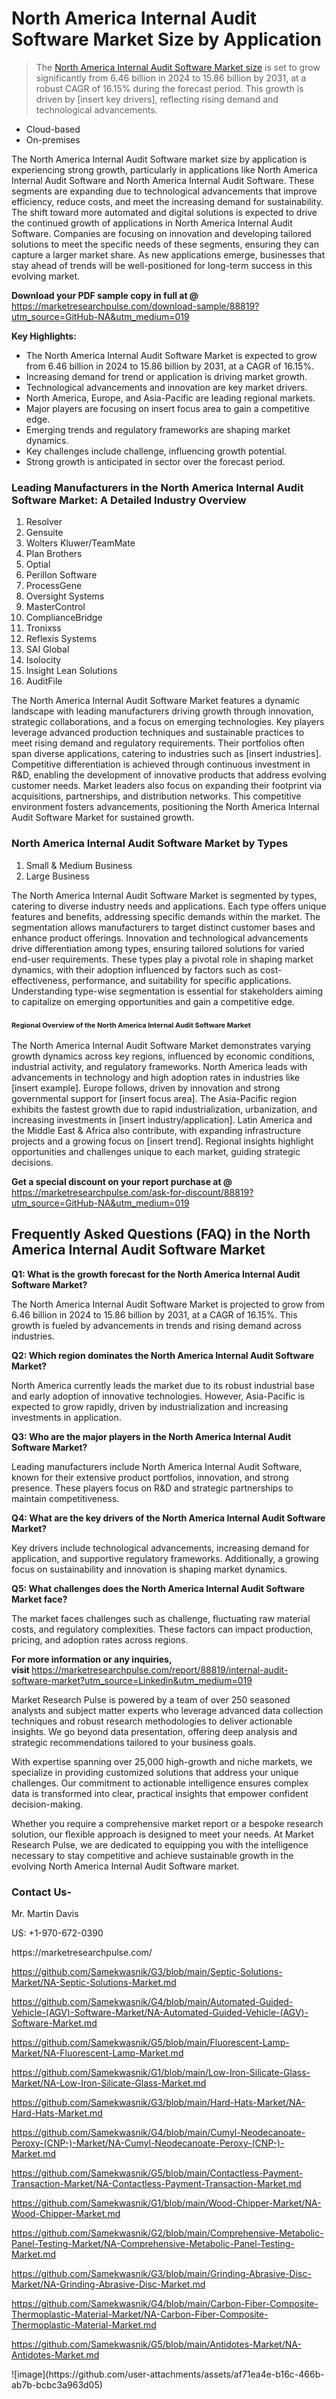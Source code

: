 <h1>North America Internal Audit Software Market&nbsp;Size by Application</h1><blockquote><p>The <a href="https://marketresearchpulse.com/download-sample/88819?utm_source=GitHub-NA&amp;utm_medium=019">North America Internal Audit Software Market size</a> is set to grow significantly from 6.46 billion in 2024 to 15.86 billion by 2031, at a robust CAGR of 16.15% during the forecast period. This growth is driven by [insert key drivers], reflecting rising demand and technological advancements.</p></blockquote><ul><li>Cloud-based <li> On-premises</li></ul><p>The North America Internal Audit Software market size by application is experiencing strong growth, particularly in applications like North America Internal Audit Software and North America Internal Audit Software. These segments are expanding due to technological advancements that improve efficiency, reduce costs, and meet the increasing demand for sustainability. The shift toward more automated and digital solutions is expected to drive the continued growth of applications in North America Internal Audit Software. Companies are focusing on innovation and developing tailored solutions to meet the specific needs of these segments, ensuring they can capture a larger market share. As new applications emerge, businesses that stay ahead of trends will be well-positioned for long-term success in this evolving market.</p><p><strong>Download your PDF sample copy in full at @ </strong><a href="https://marketresearchpulse.com/download-sample/88819?utm_source=GitHub-NA&amp;utm_medium=019">https://marketresearchpulse.com/download-sample/88819?utm_source=GitHub-NA&amp;utm_medium=019</a></p><p><strong>Key Highlights: </strong></p><ul><li>The North America Internal Audit Software Market is expected to grow from 6.46 billion in 2024 to 15.86 billion by 2031, at a CAGR of 16.15%.</li><li>Increasing demand for trend or application is driving market growth.</li><li>Technological advancements and innovation are key market drivers.</li><li>North America, Europe, and Asia-Pacific are leading regional markets.</li><li>Major players are focusing on insert focus area to gain a competitive edge.</li><li>Emerging trends and regulatory frameworks are shaping market dynamics.</li><li>Key challenges include challenge, influencing growth potential.</li><li>Strong growth is anticipated in sector over the forecast period.</li></ul><h3>Leading Manufacturers in the North America Internal Audit Software Market: A Detailed Industry Overview</h3><ol><li>Resolver</li><li>Gensuite</li><li>Wolters Kluwer/TeamMate</li><li>Plan Brothers</li><li>Optial</li><li>Perillon Software</li><li>ProcessGene</li><li>Oversight Systems</li><li>MasterControl</li><li>ComplianceBridge</li><li>Tronixss</li><li>Reflexis Systems</li><li>SAI Global</li><li>Isolocity</li><li>Insight Lean Solutions</li><li>AuditFile</li></ol><div class="flex max-w-full flex-col flex-grow"><div class="min-h-8 text-message flex w-full flex-col items-end gap-2 whitespace-normal break-words [.text-message+&amp;]:mt-5" dir="auto" data-message-author-role="assistant" data-message-id="fd8432e4-4910-450d-b182-61b7bfb0a01f" data-message-model-slug="gpt-4o"><div class="flex w-full flex-col gap-1 empty:hidden first:pt-[3px]"><div class="markdown prose w-full break-words dark:prose-invert light"><p>The North America Internal Audit Software Market features a dynamic landscape with leading manufacturers driving growth through innovation, strategic collaborations, and a focus on emerging technologies. Key players leverage advanced production techniques and sustainable practices to meet rising demand and regulatory requirements. Their portfolios often span diverse applications, catering to industries such as [insert industries]. Competitive differentiation is achieved through continuous investment in R&amp;D, enabling the development of innovative products that address evolving customer needs. Market leaders also focus on expanding their footprint via acquisitions, partnerships, and distribution networks. This competitive environment fosters advancements, positioning the North America Internal Audit Software Market for sustained growth.</p></div></div></div></div><h3>North America Internal Audit Software Market by Types</h3><ol><li>Small & Medium Business <li> Large Business</li></ol><div class="flex max-w-full flex-col flex-grow"><div class="min-h-8 text-message flex w-full flex-col items-end gap-2 whitespace-normal break-words [.text-message+&amp;]:mt-5" dir="auto" data-message-author-role="assistant" data-message-id="084470be-0bb7-4664-bddf-5156b4f41249" data-message-model-slug="gpt-4o-mini"><div class="flex w-full flex-col gap-1 empty:hidden first:pt-[3px]"><div class="markdown prose w-full break-words dark:prose-invert light"><p>The North America Internal Audit Software Market is segmented by types, catering to diverse industry needs and applications. Each type offers unique features and benefits, addressing specific demands within the market. The segmentation allows manufacturers to target distinct customer bases and enhance product offerings. Innovation and technological advancements drive differentiation among types, ensuring tailored solutions for varied end-user requirements. These types play a pivotal role in shaping market dynamics, with their adoption influenced by factors such as cost-effectiveness, performance, and suitability for specific applications. Understanding type-wise segmentation is essential for stakeholders aiming to capitalize on emerging opportunities and gain a competitive edge.</p></div></div></div></div><h3><span style="font-size: 11px;">Regional Overview of the North America Internal Audit Software Market</span></h3><div class="flex max-w-full flex-col flex-grow"><div class="min-h-8 text-message flex w-full flex-col items-end gap-2 whitespace-normal break-words [.text-message+&amp;]:mt-5" dir="auto" data-message-author-role="assistant" data-message-id="e9038762-ce64-4e30-91c9-9bd413514231" data-message-model-slug="gpt-4o-mini"><div class="flex w-full flex-col gap-1 empty:hidden first:pt-[3px]"><div class="markdown prose w-full break-words dark:prose-invert light"><p>The North America Internal Audit Software Market demonstrates varying growth dynamics across key regions, influenced by economic conditions, industrial activity, and regulatory frameworks. North America leads with advancements in technology and high adoption rates in industries like [insert example]. Europe follows, driven by innovation and strong governmental support for [insert focus area]. The Asia-Pacific region exhibits the fastest growth due to rapid industrialization, urbanization, and increasing investments in [insert industry/application]. Latin America and the Middle East &amp; Africa also contribute, with expanding infrastructure projects and a growing focus on [insert trend]. Regional insights highlight opportunities and challenges unique to each market, guiding strategic decisions.</p></div></div></div></div><p><strong>Get a special discount on your report purchase at @ </strong><a href="https://marketresearchpulse.com/ask-for-discount/88819?utm_source=GitHub-NA&amp;utm_medium=019">https://marketresearchpulse.com/ask-for-discount/88819?utm_source=GitHub-NA&amp;utm_medium=019</a></p><h2>Frequently Asked Questions (FAQ) in the North America Internal Audit Software Market</h2><p><strong>Q1: What is the growth forecast for the North America Internal Audit Software Market?</strong></p><p>The North America Internal Audit Software Market is projected to grow from 6.46 billion in 2024 to 15.86 billion by 2031, at a CAGR of 16.15%. This growth is fueled by advancements in trends and rising demand across industries.</p><p><strong>Q2: Which region dominates the North America Internal Audit Software Market?</strong></p><p>North America currently leads the market due to its robust industrial base and early adoption of innovative technologies. However, Asia-Pacific is expected to grow rapidly, driven by industrialization and increasing investments in application.</p><p><strong>Q3: Who are the major players in the North America Internal Audit Software Market?</strong></p><p>Leading manufacturers include North America Internal Audit Software, known for their extensive product portfolios, innovation, and strong presence. These players focus on R&amp;D and strategic partnerships to maintain competitiveness.</p><p><strong>Q4: What are the key drivers of the North America Internal Audit Software Market?</strong></p><p>Key drivers include technological advancements, increasing demand for application, and supportive regulatory frameworks. Additionally, a growing focus on sustainability and innovation is shaping market dynamics.</p><p><strong>Q5: What challenges does the North America Internal Audit Software Market face?</strong></p><p>The market faces challenges such as challenge, fluctuating raw material costs, and regulatory complexities. These factors can impact production, pricing, and adoption rates across regions.</p><p><strong>For more information or any inquiries, visit&nbsp;</strong><a href="https://marketresearchpulse.com/report/88819/internal-audit-software-market?utm_source=Linkedin&utm_medium=019">https://marketresearchpulse.com/report/88819/internal-audit-software-market?utm_source=Linkedin&utm_medium=019</a></p><p>Market Research Pulse is powered by a team of over 250 seasoned analysts and subject matter experts who leverage advanced data collection techniques and robust research methodologies to deliver actionable insights. We go beyond data presentation, offering deep analysis and strategic recommendations tailored to your business goals.</p><p>With expertise spanning over 25,000 high-growth and niche markets, we specialize in providing customized solutions that address your unique challenges. Our commitment to actionable intelligence ensures complex data is transformed into clear, practical insights that empower confident decision-making.</p><p>Whether you require a comprehensive market report or a bespoke research solution, our flexible approach is designed to meet your needs. At Market Research Pulse, we are dedicated to equipping you with the intelligence necessary to stay competitive and achieve sustainable growth in the evolving North America Internal Audit Software market.</p><h3><strong>Contact Us-</strong></h3><p>Mr. Martin Davis</p><p>US: +1-970-672-0390</p><p>https://marketresearchpulse.com/</p><p><a href="https://github.com/Samekwasnik/G3/blob/main/Septic-Solutions-Market/NA-Septic-Solutions-Market.md">https://github.com/Samekwasnik/G3/blob/main/Septic-Solutions-Market/NA-Septic-Solutions-Market.md</a></p><p><a href="https://github.com/Samekwasnik/G4/blob/main/Automated-Guided-Vehicle-(AGV)-Software-Market/NA-Automated-Guided-Vehicle-(AGV)-Software-Market.md">https://github.com/Samekwasnik/G4/blob/main/Automated-Guided-Vehicle-(AGV)-Software-Market/NA-Automated-Guided-Vehicle-(AGV)-Software-Market.md</a></p><p><a href="https://github.com/Samekwasnik/G5/blob/main/Fluorescent-Lamp-Market/NA-Fluorescent-Lamp-Market.md">https://github.com/Samekwasnik/G5/blob/main/Fluorescent-Lamp-Market/NA-Fluorescent-Lamp-Market.md</a></p><p><a href="https://github.com/Samekwasnik/G1/blob/main/Low-Iron-Silicate-Glass-Market/NA-Low-Iron-Silicate-Glass-Market.md">https://github.com/Samekwasnik/G1/blob/main/Low-Iron-Silicate-Glass-Market/NA-Low-Iron-Silicate-Glass-Market.md</a></p><p><a href="https://github.com/Samekwasnik/G3/blob/main/Hard-Hats-Market/NA-Hard-Hats-Market.md">https://github.com/Samekwasnik/G3/blob/main/Hard-Hats-Market/NA-Hard-Hats-Market.md</a></p><p><a href="https://github.com/Samekwasnik/G4/blob/main/Cumyl-Neodecanoate-Peroxy-(CNP-)-Market/NA-Cumyl-Neodecanoate-Peroxy-(CNP-)-Market.md">https://github.com/Samekwasnik/G4/blob/main/Cumyl-Neodecanoate-Peroxy-(CNP-)-Market/NA-Cumyl-Neodecanoate-Peroxy-(CNP-)-Market.md</a></p><p><a href="https://github.com/Samekwasnik/G5/blob/main/Contactless-Payment-Transaction-Market/NA-Contactless-Payment-Transaction-Market.md">https://github.com/Samekwasnik/G5/blob/main/Contactless-Payment-Transaction-Market/NA-Contactless-Payment-Transaction-Market.md</a></p><p><a href="https://github.com/Samekwasnik/G1/blob/main/Wood-Chipper-Market/NA-Wood-Chipper-Market.md">https://github.com/Samekwasnik/G1/blob/main/Wood-Chipper-Market/NA-Wood-Chipper-Market.md</a></p><p><a href="https://github.com/Samekwasnik/G2/blob/main/Comprehensive-Metabolic-Panel-Testing-Market/NA-Comprehensive-Metabolic-Panel-Testing-Market.md">https://github.com/Samekwasnik/G2/blob/main/Comprehensive-Metabolic-Panel-Testing-Market/NA-Comprehensive-Metabolic-Panel-Testing-Market.md</a></p><p><a href="https://github.com/Samekwasnik/G3/blob/main/Grinding-Abrasive-Disc-Market/NA-Grinding-Abrasive-Disc-Market.md">https://github.com/Samekwasnik/G3/blob/main/Grinding-Abrasive-Disc-Market/NA-Grinding-Abrasive-Disc-Market.md</a></p><p><a href="https://github.com/Samekwasnik/G4/blob/main/Carbon-Fiber-Composite-Thermoplastic-Material-Market/NA-Carbon-Fiber-Composite-Thermoplastic-Material-Market.md">https://github.com/Samekwasnik/G4/blob/main/Carbon-Fiber-Composite-Thermoplastic-Material-Market/NA-Carbon-Fiber-Composite-Thermoplastic-Material-Market.md</a></p><p><a href="https://github.com/Samekwasnik/G5/blob/main/Antidotes-Market/NA-Antidotes-Market.md">https://github.com/Samekwasnik/G5/blob/main/Antidotes-Market/NA-Antidotes-Market.md</a></p>
![image](https://github.com/user-attachments/assets/af71ea4e-b16c-466b-ab7b-bcbc3a963d05)
